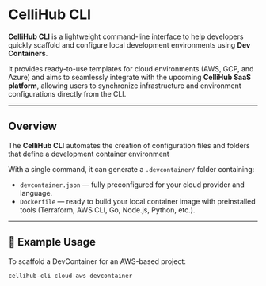 # CelliHub CLI

**CelliHub CLI** is a lightweight command-line interface to help developers quickly scaffold and configure local development environments using **Dev Containers**.

It provides ready-to-use templates for cloud environments (AWS, GCP, and Azure) and aims to seamlessly integrate with the upcoming **CelliHub SaaS platform**, allowing users to synchronize infrastructure and environment configurations directly from the CLI.

---

## Overview

The **CelliHub CLI** automates the creation of configuration files and folders that define a development container environment

With a single command, it can generate a `.devcontainer/` folder containing:
- `devcontainer.json` — fully preconfigured for your cloud provider and language.
- `Dockerfile` — ready to build your local container image with preinstalled tools (Terraform, AWS CLI, Go, Node.js, Python, etc.).

---

## 🧱 Example Usage

To scaffold a DevContainer for an AWS-based project:

```
cellihub-cli cloud aws devcontainer
```